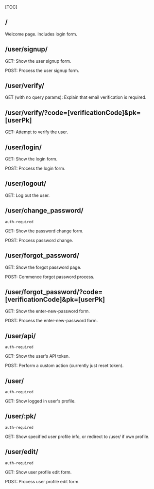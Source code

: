 [TOC]

## /

Welcome page. Includes login form.


## /user/signup/

GET: Show the user signup form.

POST: Process the user signup form.


## /user/verify/

GET (with no query params): Explain that email verification is required.


## /user/verify/?code=[verificationCode]&pk=[userPk]

GET: Attempt to verify the user.


## /user/login/

GET: Show the login form.

POST: Process the login form.


## /user/logout/

GET: Log out the user.


## /user/change_password/

`auth-required`

GET: Show the password change form.

POST: Process password change.


## /user/forgot_password/

GET: Show the forgot password page.

POST: Commence forgot password process.


## /user/forgot_password/?code=[verificationCode]&pk=[userPk]

GET: Show the enter-new-password form.

POST: Process the enter-new-password form.


## /user/api/

`auth-required`

GET: Show the user's API token.

POST: Perform a custom action (currently just reset token).


## /user/

`auth-required`

GET: Show logged in user's profile.


## /user/:pk/

`auth-required`

GET: Show specified user profile info, or redirect to /user/ if own profile.


## /user/edit/

`auth-required`

GET: Show user profile edit form.

POST: Process user profile edit form.
